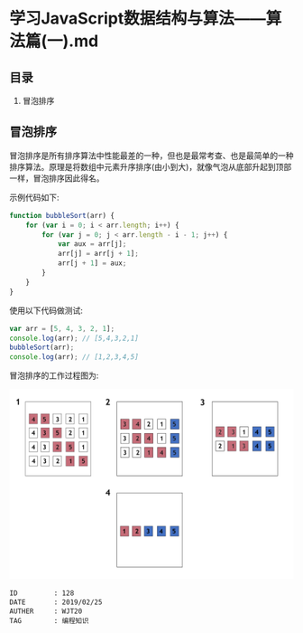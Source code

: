 
# 学习JavaScript数据结构与算法——算法篇(一).md #

## 目录 ##

1. 冒泡排序

## 冒泡排序 ##

冒泡排序是所有排序算法中性能最差的一种，但也是最常考查、也是最简单的一种排序算法。原理是将数组中元素升序排序(由小到大)，就像气泡从底部升起到顶部一样，冒泡排序因此得名。

示例代码如下:

```js
function bubbleSort(arr) {
    for (var i = 0; i < arr.length; i++) {
        for (var j = 0; j < arr.length - i - 1; j++) {
            var aux = arr[j];
            arr[j] = arr[j + 1];
            arr[j + 1] = aux;
        }
    }
}
```

使用以下代码做测试:

```js
var arr = [5, 4, 3, 2, 1];
console.log(arr); // [5,4,3,2,1]
bubbleSort(arr);
console.log(arr); // [1,2,3,4,5]
```

冒泡排序的工作过程图为:

![image](https://raw.githubusercontent.com/WebUnion-core/anthill/master/WJT20/images/w126.png)

```
ID         : 128
DATE       : 2019/02/25
AUTHER     : WJT20
TAG        : 编程知识
```
